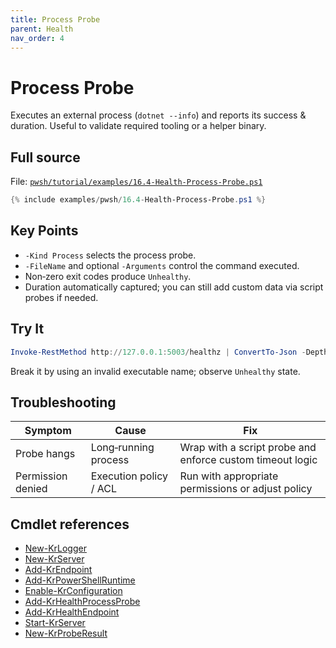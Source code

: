 ```yaml
---
title: Process Probe
parent: Health
nav_order: 4
---
```


# Process Probe

Executes an external process (`dotnet --info`) and reports its success & duration. Useful to validate required tooling or a helper binary.

## Full source

File: [`pwsh/tutorial/examples/16.4-Health-Process-Probe.ps1`][16.4-Health-Process-Probe.ps1]

```powershell
{% include examples/pwsh/16.4-Health-Process-Probe.ps1 %}
```

## Key Points

- `-Kind Process` selects the process probe.
- `-FileName` and optional `-Arguments` control the command executed.
- Non‑zero exit codes produce `Unhealthy`.
- Duration automatically captured; you can still add custom data via script probes if needed.

## Try It

```powershell
Invoke-RestMethod http://127.0.0.1:5003/healthz | ConvertTo-Json -Depth 4
```

Break it by using an invalid executable name; observe `Unhealthy` state.

## Troubleshooting

| Symptom | Cause | Fix |
|---------|-------|-----|
| Probe hangs | Long‑running process | Wrap with a script probe and enforce custom timeout logic |
| Permission denied | Execution policy / ACL | Run with appropriate permissions or adjust policy |

## Cmdlet references

- [New-KrLogger][New-KrLogger]
- [New-KrServer][New-KrServer]
- [Add-KrEndpoint][Add-KrEndpoint]
- [Add-KrPowerShellRuntime][Add-KrPowerShellRuntime]
- [Enable-KrConfiguration][Enable-KrConfiguration]
- [Add-KrHealthProcessProbe][Add-KrHealthProcessProbe]
- [Add-KrHealthEndpoint][Add-KrHealthEndpoint]
- [Start-KrServer][Start-KrServer]
- [New-KrProbeResult][New-KrProbeResult]

[16.4-Health-Process-Probe.ps1]: /pwsh/tutorial/examples/16.4-Health-Process-Probe.ps1
[New-KrLogger]: /pwsh/cmdlets/New-KrLogger
[New-KrServer]: /pwsh/cmdlets/New-KrServer
[Add-KrEndpoint]: /pwsh/cmdlets/Add-KrEndpoint
[Add-KrPowerShellRuntime]: /pwsh/cmdlets/Add-KrPowerShellRuntime
[Enable-KrConfiguration]: /pwsh/cmdlets/Enable-KrConfiguration
[Add-KrHealthProcessProbe]: /pwsh/cmdlets/Add-KrHealthProcessProbe
[Add-KrHealthEndpoint]: /pwsh/cmdlets/Add-KrHealthEndpoint
[Start-KrServer]: /pwsh/cmdlets/Start-KrServer
[New-KrProbeResult]: /pwsh/cmdlets/New-KrProbeResult

